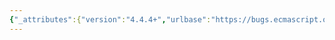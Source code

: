 ```yaml
---
{"_attributes":{"version":"4.4.4+","urlbase":"https://bugs.ecmascript.org/","maintainer":"dherman@mozilla.com"},"bug":{"bug_id":4312,"creation_ts":"2015-04-16 16:44:00 -0700","short_desc":"Function.prototype.toString language mysteriously weakened.","delta_ts":"2015-04-22 09:50:07 -0700","product":"Draft for 7th Edition","component":"Bugs from ES6","version":"unspecified","rep_platform":"All","op_sys":"All","bug_status":"CONFIRMED","priority":"Normal","bug_severity":"enhancement","everconfirmed":true,"reporter":{"uid":"erights","name":"Mark Miller"},"assigned_to":{"uid":"allen","name":"Allen Wirfs-Brock"},"cc":["bugs.ecmascript","erights"],"long_desc":[{"commentid":14267,"comment_count":0,"who":{"uid":"erights","name":"Mark Miller"},"bug_when":"2015-04-16 16:44:01 -0700","thetext":"From https://mail.mozilla.org/pipermail/es-discuss/2015-April/042525.html\n\nWhere the strawman http://wiki.ecmascript.org/doku.php?id=harmony:function_to_string says:\n\n> if eval()uated in an equivalent-enough lexical context, would result in a function \n> with the same [[Call]] behavior as the present one. Note that the new function would \n> have a fresh identity and none of the original’s properties, not even .prototype. \n> (The properties could of course be transferred by other means but the identity will \n> remain distinct.)\n\nthe spec text at https://people.mozilla.org/~jorendorff/es6-draft.html#sec-function.prototype.tostring says only\n\n> if the string is evaluated, using eval in a lexical context that is equivalent to \n> the lexical context used to create the original object, it will result in a new \n> functionally equivalent object.\n\nThis \"functionally equivalent\" is bizarrely vaguer than \"same [[Call]] behavior\" and, if taken literally, is clearly wrong. As the strawman (but not the spec) says clearly, evaling the returned string is not expected to replicate the properties of the original function object. And of course it cannot replicate the original function's identity.\n\nAllen, is this a spec bug, or was this weakening intentional? If so, why?\n\nI'm sure it's too late for ES6 anyway, so feel free to move to ES7 of course."},{"commentid":14280,"comment_count":1,"who":{"uid":"allen","name":"Allen Wirfs-Brock"},"bug_when":"2015-04-17 08:35:43 -0700","thetext":"(In reply to Mark Miller from comment #0)\n...\n> \n> This \"functionally equivalent\" is bizarrely vaguer than \"same [[Call]]\n> behavior\" and, if taken literally, is clearly wrong\n\n\"same [[Call]] behavior\" if taken literally in the context of the ES6 spec. is also wrong.  In the ES6 spec, that phraae  literally means has the same implementation of the [[Call]] internal method.  But, this is always the case for ECMAScript language functions. Also, note that the standard [[Call]] internal method simply delegates to the evaluation of the function body. It does not say anything about the actual behavior of the body.\n\nClearly, your intended  to say that (given the appropriate lexical environment) there would be no observable difference in calling the new eval generated function in place of the original function. \"functionally equivalent\" seems like a plausible statement of that requirement. But you might be able to come up with something better, but any description consisting of a handful of words is going to be vague."},{"commentid":14281,"comment_count":2,"who":{"uid":"erights","name":"Mark Miller"},"bug_when":"2015-04-17 08:46:53 -0700","thetext":"Good point. So perhaps \"observably equivalent [[Call]] behavior\" or something?\n\nI would like to see language that clearly includes [[Call]] but excludes other properties, internal methods, and identity."},{"commentid":14282,"comment_count":3,"who":{"uid":"allen","name":"Allen Wirfs-Brock"},"bug_when":"2015-04-17 08:53:17 -0700","thetext":"(In reply to Mark Miller from comment #2)\n\nI don't think you are going to find a four or five word sentence that can precisely express you requirements.  I think you are going to either have to significantly expand your list of requirements or be content with vagueness."},{"commentid":14316,"comment_count":4,"who":{"uid":"allen","name":"Allen Wirfs-Brock"},"bug_when":"2015-04-22 09:50:07 -0700","thetext":"deferring to ES7"}]}}
---
```

